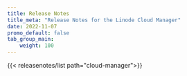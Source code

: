 ```yaml
---
title: Release Notes
title_meta: "Release Notes for the Linode Cloud Manager"
date: 2022-11-07
promo_default: false
tab_group_main:
    weight: 100
---
```


{{< releasenotes/list path="cloud-manager">}}
